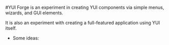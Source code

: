 #YUI Forge is an experiment in creating YUI components via simple menus, wizards, and GUI elements. 

It is also an experiment with creating a full-featured application using YUI itself.
  * Some ideas:

